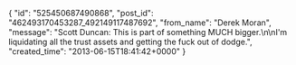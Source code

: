  {
   "id": "525450687490868",
   "post_id": "462493170453287_492149117487692",
   "from_name": "Derek Moran",
   "message": "Scott Duncan: This is part of something MUCH bigger.\n\nI'm liquidating all the trust assets and getting the fuck out of dodge.",
   "created_time": "2013-06-15T18:41:42+0000"
 }
